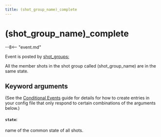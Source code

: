 ```yaml
---
title: (shot_group_name)_complete
---
```


# (shot_group_name)\_complete


--8<-- "event.md"

Event is posted by [shot_groups:](../config/shot_groups.md)

All the member shots in the shot group called (shot_group_name) are in the same
state.

## Keyword arguments

(See the [Conditional Events](overview/conditional.md)
guide for details for how to create entries in your config file that
only respond to certain combinations of the arguments below.)

#### `state`:

name of the common state of all shots.
